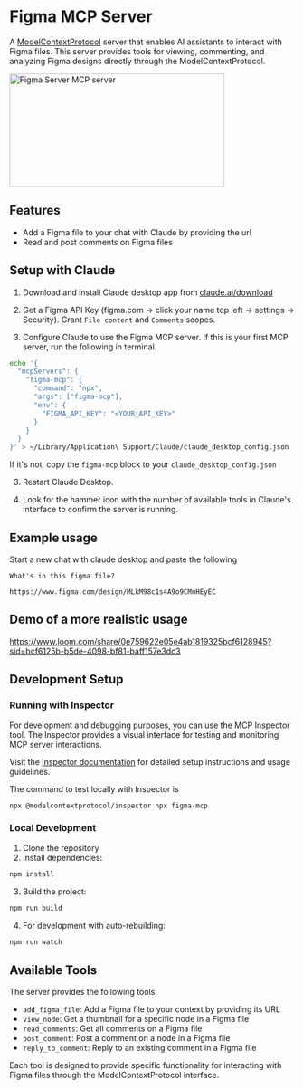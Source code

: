 # Figma MCP Server

A [ModelContextProtocol](https://modelcontextprotocol.io) server that enables AI assistants to interact with Figma files. This server provides tools for viewing, commenting, and analyzing Figma designs directly through the ModelContextProtocol.

<a href="https://glama.ai/mcp/servers/7muhz3xl36">
  <img width="380" height="200" src="https://glama.ai/mcp/servers/7muhz3xl36/badge" alt="Figma Server MCP server" />
</a>

## Features

- Add a Figma file to your chat with Claude by providing the url
- Read and post comments on Figma files

## Setup with Claude

1. Download and install Claude desktop app from [claude.ai/download](https://claude.ai/download)

2. Get a Figma API Key (figma.com -> click your name top left -> settings -> Security). Grant `File content` and `Comments` scopes.

2. Configure Claude to use the Figma MCP server. If this is your first MCP server, run the following in terminal.

```bash
echo '{
  "mcpServers": {
    "figma-mcp": {
      "command": "npx",
      "args": ["figma-mcp"],
      "env": {
        "FIGMA_API_KEY": "<YOUR_API_KEY>"
      }
    }
  }
}' > ~/Library/Application\ Support/Claude/claude_desktop_config.json
```

If it's not, copy the `figma-mcp` block to your `claude_desktop_config.json`

3. Restart Claude Desktop.

4. Look for the hammer icon with the number of available tools in Claude's interface to confirm the server is running.

## Example usage

Start a new chat with claude desktop and paste the following

```
What's in this figma file?

https://www.figma.com/design/MLkM98c1s4A9o9CMnHEyEC
```

## Demo of a more realistic usage

https://www.loom.com/share/0e759622e05e4ab1819325bcf6128945?sid=bcf6125b-b5de-4098-bf81-baff157e3dc3

## Development Setup

### Running with Inspector

For development and debugging purposes, you can use the MCP Inspector tool. The Inspector provides a visual interface for testing and monitoring MCP server interactions.

Visit the [Inspector documentation](https://modelcontextprotocol.io/docs/tools/inspector) for detailed setup instructions and usage guidelines.

The command to test locally with Inspector is
```
npx @modelcontextprotocol/inspector npx figma-mcp
```

### Local Development

1. Clone the repository
2. Install dependencies:
```bash
npm install
```
3. Build the project:
```bash
npm run build
```
4. For development with auto-rebuilding:
```bash
npm run watch
```

## Available Tools

The server provides the following tools:

- `add_figma_file`: Add a Figma file to your context by providing its URL
- `view_node`: Get a thumbnail for a specific node in a Figma file
- `read_comments`: Get all comments on a Figma file
- `post_comment`: Post a comment on a node in a Figma file
- `reply_to_comment`: Reply to an existing comment in a Figma file

Each tool is designed to provide specific functionality for interacting with Figma files through the ModelContextProtocol interface.